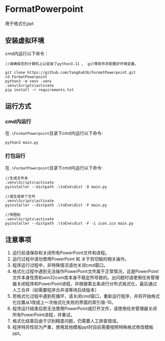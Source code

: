 # FormatPowerpoint

用于格式化ppt

## 安装虚拟环境

cmd内运行以下命令：

```none
//请确保您的计算机上以安装了python3.11 、 git等软件并配置好环境变量。

git clone https://github.com/YangXu636/FormatPowerpoint.git
cd FormatPowerpoint
python3 -m venv .venv
.venv\Scripts\activate
pip install -r requirements.txt
```

## 运行方式

### cmd内运行

在`.\FormatPowerpoint`目录下cmd内运行以下命令:

```none
python3 main.py
```

### 打包运行

在`.\FormatPowerpoint`目录下cmd内运行以下命令:

```none
//生成文件夹
.venv\Scripts\activate
pyinstaller --distpath .\toExe\dist -D main.py

//或生成单个文件
.venv\Scripts\activate
pyinstaller --distpath .\toExe\dist -F main.py

//带图标
.venv\Scripts\activate
pyinstaller --distpath .\toExe\dist -F -i icon.ico main.py
```

## 注意事项

1. 运行前请保存和关闭所有PowerPoint文件和进程。
2. 运行过程中请勿使用PowerPoint 和 关于剪切板的相关操作。
3. 程序运行过程中，非特殊情况请勿关闭cmd窗口。
4. 格式化过程中遇到无法操作PowerPoint文件属于正常情况，这是PowerPoint文件本身性质和win32com库本身不稳定所导致的。出问题时请使用任务管理器关闭程序和PowerPoint进程，并根据第五条进行分布式格式化，最后通过人工合并（如需要程序合并请等待后续版本）
5. 若格式化过程中遇到死循环，请关闭cmd窗口，重新运行程序，并将开始格式化位置从1改成上一次格式化失败的界面的索引值-10。
6. 程序运行结束后若无法使用PowerPoint或打开文件，请使用任务管理器关闭所有PowerPoint进程，并重试。
7. 格式化结束后由于识别精度问题，仍需要人工排查错误。
8. 程序特异性较为严重，使用其他模板ppt时目前需要按照特殊格式修改模板ppt。

